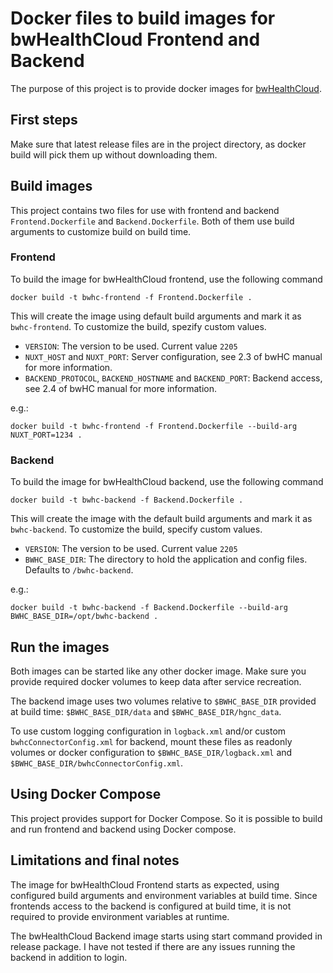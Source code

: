 # Docker files to build images for bwHealthCloud Frontend and Backend

The purpose of this project is to provide docker images for [bwHealthCloud](https://www.telemedbw.de/projekte/bwhealthcloud).

## First steps

Make sure that latest release files are in the project directory, as docker build will pick them up without downloading them.

## Build images

This project contains two files for use with frontend and backend `Frontend.Dockerfile` and `Backend.Dockerfile`.
Both of them use build arguments to customize build on build time.

### Frontend

To build the image for bwHealthCloud frontend, use the following command

```
docker build -t bwhc-frontend -f Frontend.Dockerfile .
```

This will create the image using default build arguments and mark it as `bwhc-frontend`. To customize the build, spezify custom values.

* `VERSION`: The version to be used. Current value `2205`
* `NUXT_HOST` and `NUXT_PORT`: Server configuration, see 2.3 of bwHC manual for more information.
* `BACKEND_PROTOCOL`, `BACKEND_HOSTNAME` and `BACKEND_PORT`: Backend access, see 2.4 of bwHC manual for more information.

e.g.:

```
docker build -t bwhc-frontend -f Frontend.Dockerfile --build-arg NUXT_PORT=1234 .
```

### Backend

To build the image for bwHealthCloud backend, use the following command

```
docker build -t bwhc-backend -f Backend.Dockerfile .
```

This will create the image with the default build arguments and mark it as `bwhc-backend`. To customize the build, specify custom values.

* `VERSION`: The version to be used. Current value `2205`
* `BWHC_BASE_DIR`: The directory to hold the application and config files. Defaults to `/bwhc-backend`.

e.g.:

```
docker build -t bwhc-backend -f Backend.Dockerfile --build-arg BWHC_BASE_DIR=/opt/bwhc-backend .
```

## Run the images

Both images can be started like any other docker image. Make sure you provide required docker volumes to keep data after service recreation.

The backend image uses two volumes relative to `$BWHC_BASE_DIR` provided at build time: `$BWHC_BASE_DIR/data` and `$BWHC_BASE_DIR/hgnc_data`.

To use custom logging configuration in `logback.xml` and/or custom `bwhcConnectorConfig.xml` for backend,
mount these files as readonly volumes or docker configuration to `$BWHC_BASE_DIR/logback.xml`
and `$BWHC_BASE_DIR/bwhcConnectorConfig.xml`.

## Using Docker Compose

This project provides support for Docker Compose. So it is possible to build and run frontend and backend using Docker compose.

## Limitations and final notes

The image for bwHealthCloud Frontend starts as expected, using configured build arguments and environment variables at build time.
Since frontends access to the backend is configured at build time, it is not required to provide environment variables at runtime.

The bwHealthCloud Backend image starts using start command provided in release package.
I have not tested if there are any issues running the backend in addition to login.
